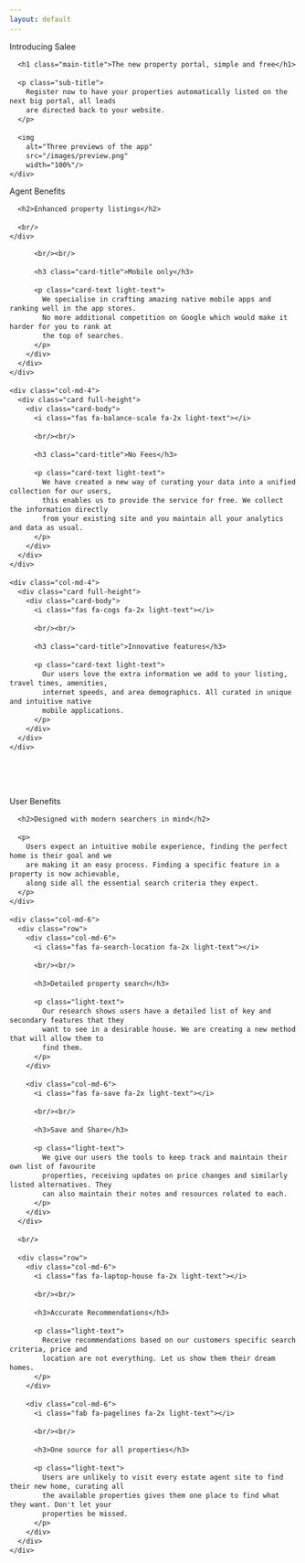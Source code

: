 ```yaml
---
layout: default
---
```


<div class="container-fluid">
  <div class="row">
    <div class="jumbotron">
      <p class="sub-title">Introducing Salee</p>

      <h1 class="main-title">The new property portal, simple and free</h1>

      <p class="sub-title">
        Register now to have your properties automatically listed on the next big portal, all leads
        are directed back to your website.
      </p>

      <img
        alt="Three previews of the app"
        src="/images/preview.png"
        width="100%"/>
    </div>
  </div>

  <div class="row boarder">
    <div class="col-md-12">
      <p class="light-text">Agent Benefits</p>

      <h2>Enhanced property listings</h2>

      <br/>
    </div>
  </div>

  <div class="row boarder">
    <div class="col-md-4">
      <div class="card full-height">
        <div class="card-body">
          <i class="fas fa-mobile-alt fa-2x light-text"></i>

          <br/><br/>

          <h3 class="card-title">Mobile only</h3>

          <p class="card-text light-text">
            We specialise in crafting amazing native mobile apps and ranking well in the app stores.
            No more additional competition on Google which would make it harder for you to rank at
            the top of searches.
          </p>
        </div>
      </div>
    </div>

    <div class="col-md-4">
      <div class="card full-height">
        <div class="card-body">
          <i class="fas fa-balance-scale fa-2x light-text"></i>

          <br/><br/>

          <h3 class="card-title">No Fees</h3>

          <p class="card-text light-text">
            We have created a new way of curating your data into a unified collection for our users,
            this enables us to provide the service for free. We collect the information directly
            from your existing site and you maintain all your analytics and data as usual.
          </p>
        </div>
      </div>
    </div>

    <div class="col-md-4">
      <div class="card full-height">
        <div class="card-body">
          <i class="fas fa-cogs fa-2x light-text"></i>

          <br/><br/>

          <h3 class="card-title">Innovative features</h3>

          <p class="card-text light-text">
            Our users love the extra information we add to your listing, travel times, amenities,   
            internet speeds, and area demographics. All curated in unique and intuitive native
            mobile applications.
          </p>
        </div>
      </div>
    </div>
  </div>

  <br/>

  <br/>

  <br/>

  <!-- Big and 4 small -->

  <div class="row boarder">
    <div class="col-md-6">
      <p class="light-text">User Benefits</p>

      <h2>Designed with modern searchers in mind</h2>

      <p>
        Users expect an intuitive mobile experience, finding the perfect home is their goal and we  
        are making it an easy process. Finding a specific feature in a property is now achievable,
        along side all the essential search criteria they expect.
      </p>
    </div>

    <div class="col-md-6">
      <div class="row">
        <div class="col-md-6">
          <i class="fas fa-search-location fa-2x light-text"></i>

          <br/><br/>

          <h3>Detailed property search</h3>

          <p class="light-text">
            Our research shows users have a detailed list of key and secondary features that they
            want to see in a desirable house. We are creating a new method that will allow them to
            find them.
          </p>
        </div>

        <div class="col-md-6">
          <i class="fas fa-save fa-2x light-text"></i>

          <br/><br/>

          <h3>Save and Share</h3>

          <p class="light-text">
            We give our users the tools to keep track and maintain their own list of favourite
            properties, receiving updates on price changes and similarly listed alternatives. They
            can also maintain their notes and resources related to each.
          </p>
        </div>
      </div>

      <br/>

      <div class="row">
        <div class="col-md-6">
          <i class="fas fa-laptop-house fa-2x light-text"></i>

          <br/><br/>

          <h3>Accurate Recommendations</h3>

          <p class="light-text">
            Receive recommendations based on our customers specific search criteria, price and
            location are not everything. Let us show them their dream homes.
          </p>
        </div>

        <div class="col-md-6">
          <i class="fab fa-pagelines fa-2x light-text"></i>

          <br/><br/>

          <h3>One source for all properties</h3>

          <p class="light-text">
            Users are unlikely to visit every estate agent site to find their new home, curating all
            the available properties gives them one place to find what they want. Don't let your
            properties be missed.
          </p>
        </div>
      </div>
    </div>
  </div>

  <!-- //no work to list -->
</div>
